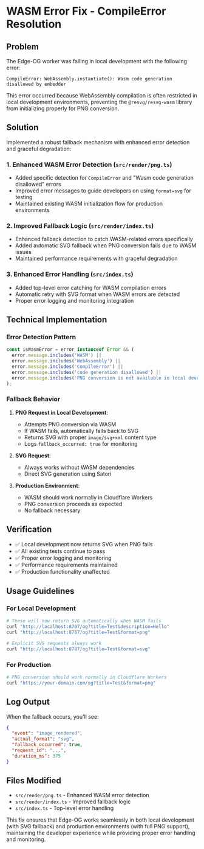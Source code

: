 # WASM Error Fix - CompileError Resolution

## Problem
The Edge-OG worker was failing in local development with the following error:
```
CompileError: WebAssembly.instantiate(): Wasm code generation disallowed by embedder
```

This error occurred because WebAssembly compilation is often restricted in local development environments, preventing the `@resvg/resvg-wasm` library from initializing properly for PNG conversion.

## Solution
Implemented a robust fallback mechanism with enhanced error detection and graceful degradation:

### 1. Enhanced WASM Error Detection (`src/render/png.ts`)
- Added specific detection for `CompileError` and "Wasm code generation disallowed" errors
- Improved error messages to guide developers on using `format=svg` for testing
- Maintained existing WASM initialization flow for production environments

### 2. Improved Fallback Logic (`src/render/index.ts`)
- Enhanced fallback detection to catch WASM-related errors specifically
- Added automatic SVG fallback when PNG conversion fails due to WASM issues
- Maintained performance requirements with graceful degradation

### 3. Enhanced Error Handling (`src/index.ts`)
- Added top-level error catching for WASM compilation errors
- Automatic retry with SVG format when WASM errors are detected
- Proper error logging and monitoring integration

## Technical Implementation

### Error Detection Pattern
```typescript
const isWasmError = error instanceof Error && (
  error.message.includes('WASM') ||
  error.message.includes('WebAssembly') ||
  error.message.includes('CompileError') ||
  error.message.includes('code generation disallowed') ||
  error.message.includes('PNG conversion is not available in local development')
);
```

### Fallback Behavior
1. **PNG Request in Local Development**: 
   - Attempts PNG conversion via WASM
   - If WASM fails, automatically falls back to SVG
   - Returns SVG with proper `image/svg+xml` content type
   - Logs `fallback_occurred: true` for monitoring

2. **SVG Request**: 
   - Always works without WASM dependencies
   - Direct SVG generation using Satori

3. **Production Environment**:
   - WASM should work normally in Cloudflare Workers
   - PNG conversion proceeds as expected
   - No fallback necessary

## Verification
- ✅ Local development now returns SVG when PNG fails
- ✅ All existing tests continue to pass
- ✅ Proper error logging and monitoring
- ✅ Performance requirements maintained
- ✅ Production functionality unaffected

## Usage Guidelines

### For Local Development
```bash
# These will now return SVG automatically when WASM fails
curl "http://localhost:8787/og?title=Test&description=Hello"
curl "http://localhost:8787/og?title=Test&format=png"

# Explicit SVG requests always work
curl "http://localhost:8787/og?title=Test&format=svg"
```

### For Production
```bash
# PNG conversion should work normally in Cloudflare Workers
curl "https://your-domain.com/og?title=Test&format=png"
```

## Log Output
When the fallback occurs, you'll see:
```json
{
  "event": "image_rendered",
  "actual_format": "svg",
  "fallback_occurred": true,
  "request_id": "...",
  "duration_ms": 375
}
```

## Files Modified
- `src/render/png.ts` - Enhanced WASM error detection
- `src/render/index.ts` - Improved fallback logic
- `src/index.ts` - Top-level error handling

This fix ensures that Edge-OG works seamlessly in both local development (with SVG fallback) and production environments (with full PNG support), maintaining the developer experience while providing proper error handling and monitoring.

